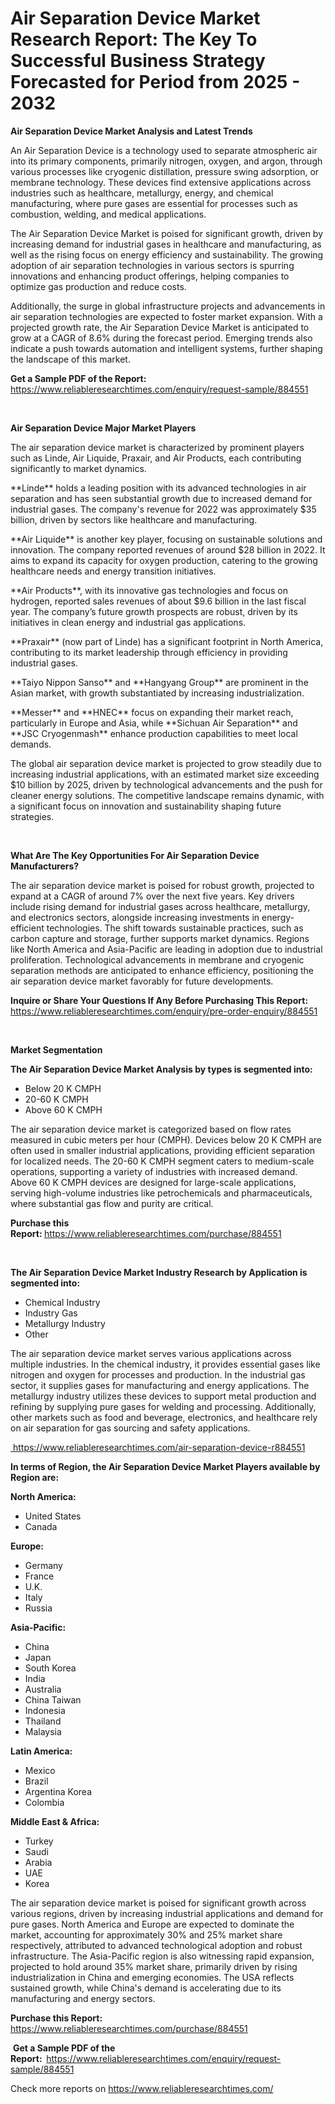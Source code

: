 <p><h1>Air Separation Device Market Research Report: The Key To Successful Business Strategy Forecasted for Period from 2025 - 2032</h1></p><p><strong>Air Separation Device Market Analysis and Latest Trends</strong></p>
<p><p>An Air Separation Device is a technology used to separate atmospheric air into its primary components, primarily nitrogen, oxygen, and argon, through various processes like cryogenic distillation, pressure swing adsorption, or membrane technology. These devices find extensive applications across industries such as healthcare, metallurgy, energy, and chemical manufacturing, where pure gases are essential for processes such as combustion, welding, and medical applications.</p><p>The Air Separation Device Market is poised for significant growth, driven by increasing demand for industrial gases in healthcare and manufacturing, as well as the rising focus on energy efficiency and sustainability. The growing adoption of air separation technologies in various sectors is spurring innovations and enhancing product offerings, helping companies to optimize gas production and reduce costs. </p><p>Additionally, the surge in global infrastructure projects and advancements in air separation technologies are expected to foster market expansion. With a projected growth rate, the Air Separation Device Market is anticipated to grow at a CAGR of 8.6% during the forecast period. Emerging trends also indicate a push towards automation and intelligent systems, further shaping the landscape of this market.</p></p>
<p><strong>Get a Sample PDF of the Report:&nbsp;</strong> <a href="https://www.reliableresearchtimes.com/enquiry/request-sample/884551?utm_campaign=2459&utm_medium=2&utm_source=Github&utm_content=ia&utm_term=25022025&utm_id=air-separation-device">https://www.reliableresearchtimes.com/enquiry/request-sample/884551</a></p>
<p>&nbsp;</p>
<p><strong>Air Separation Device Major Market Players</strong></p>
<p><p>The air separation device market is characterized by prominent players such as Linde, Air Liquide, Praxair, and Air Products, each contributing significantly to market dynamics. </p><p>**Linde** holds a leading position with its advanced technologies in air separation and has seen substantial growth due to increased demand for industrial gases. The company's revenue for 2022 was approximately $35 billion, driven by sectors like healthcare and manufacturing. </p><p>**Air Liquide** is another key player, focusing on sustainable solutions and innovation. The company reported revenues of around $28 billion in 2022. It aims to expand its capacity for oxygen production, catering to the growing healthcare needs and energy transition initiatives.</p><p>**Air Products**, with its innovative gas technologies and focus on hydrogen, reported sales revenues of about $9.6 billion in the last fiscal year. The company’s future growth prospects are robust, driven by its initiatives in clean energy and industrial gas applications.</p><p>**Praxair** (now part of Linde) has a significant footprint in North America, contributing to its market leadership through efficiency in providing industrial gases. </p><p>**Taiyo Nippon Sanso** and **Hangyang Group** are prominent in the Asian market, with growth substantiated by increasing industrialization.</p><p>**Messer** and **HNEC** focus on expanding their market reach, particularly in Europe and Asia, while **Sichuan Air Separation** and **JSC Cryogenmash** enhance production capabilities to meet local demands.</p><p>The global air separation device market is projected to grow steadily due to increasing industrial applications, with an estimated market size exceeding $10 billion by 2025, driven by technological advancements and the push for cleaner energy solutions. The competitive landscape remains dynamic, with a significant focus on innovation and sustainability shaping future strategies.</p></p>
<p>&nbsp;</p>
<p><strong>What Are The Key Opportunities For Air Separation Device Manufacturers?</strong></p>
<p><p>The air separation device market is poised for robust growth, projected to expand at a CAGR of around 7% over the next five years. Key drivers include rising demand for industrial gases across healthcare, metallurgy, and electronics sectors, alongside increasing investments in energy-efficient technologies. The shift towards sustainable practices, such as carbon capture and storage, further supports market dynamics. Regions like North America and Asia-Pacific are leading in adoption due to industrial proliferation. Technological advancements in membrane and cryogenic separation methods are anticipated to enhance efficiency, positioning the air separation device market favorably for future developments.</p></p>
<p><strong>Inquire or Share Your Questions If Any Before Purchasing This Report:</strong> <a href="https://www.reliableresearchtimes.com/enquiry/pre-order-enquiry/884551?utm_campaign=2459&utm_medium=2&utm_source=Github&utm_content=ia&utm_term=25022025&utm_id=air-separation-device">https://www.reliableresearchtimes.com/enquiry/pre-order-enquiry/884551</a></p>
<p>&nbsp;</p>
<p><strong>Market Segmentation</strong></p>
<p><strong>The Air Separation Device Market Analysis by types is segmented into:</strong></p>
<p><ul><li>Below 20 K CMPH</li><li>20-60 K CMPH</li><li>Above 60 K CMPH</li></ul></p>
<p><p>The air separation device market is categorized based on flow rates measured in cubic meters per hour (CMPH). Devices below 20 K CMPH are often used in smaller industrial applications, providing efficient separation for localized needs. The 20-60 K CMPH segment caters to medium-scale operations, supporting a variety of industries with increased demand. Above 60 K CMPH devices are designed for large-scale applications, serving high-volume industries like petrochemicals and pharmaceuticals, where substantial gas flow and purity are critical.</p></p>
<p><strong>Purchase this Report:&nbsp;</strong><a href="https://www.reliableresearchtimes.com/purchase/884551?utm_campaign=2459&utm_medium=2&utm_source=Github&utm_content=ia&utm_term=25022025&utm_id=air-separation-device">https://www.reliableresearchtimes.com/purchase/884551</a></p>
<p>&nbsp;</p>
<p><strong>The Air Separation Device Market Industry Research by Application is segmented into:</strong></p>
<p><ul><li>Chemical Industry</li><li>Industry Gas</li><li>Metallurgy Industry</li><li>Other</li></ul></p>
<p><p>The air separation device market serves various applications across multiple industries. In the chemical industry, it provides essential gases like nitrogen and oxygen for processes and production. In the industrial gas sector, it supplies gases for manufacturing and energy applications. The metallurgy industry utilizes these devices to support metal production and refining by supplying pure gases for welding and processing. Additionally, other markets such as food and beverage, electronics, and healthcare rely on air separation for gas sourcing and safety applications.</p></p>
<p><a href="https://www.reliableresearchtimes.com/air-separation-device-r884551?utm_campaign=2459&utm_medium=2&utm_source=Github&utm_content=ia&utm_term=25022025&utm_id=air-separation-device">&nbsp;https://www.reliableresearchtimes.com/air-separation-device-r884551</a></p>
<p><strong>In terms of Region, the Air Separation Device Market Players available by Region are:</strong></p>
<p>
    <p> <strong> North America: </strong>
        <ul>
            <li>United States</li>
            <li>Canada</li>
        </ul>
        </p> 
    <p> <strong> Europe: </strong>
        <ul>
            <li>Germany</li>
            <li>France</li>
            <li>U.K.</li>
            <li>Italy</li>
            <li>Russia</li>
        </ul>
        </p> 
    <p> <strong> Asia-Pacific: </strong>
        <ul>
            <li>China</li>
            <li>Japan</li>
            <li>South Korea</li>
            <li>India</li>
            <li>Australia</li>
            <li>China Taiwan</li>
            <li>Indonesia</li>
            <li>Thailand</li>
            <li>Malaysia</li>
        </ul>
        </p> 
    <p> <strong> Latin America: </strong>
        <ul>
            <li>Mexico</li>
            <li>Brazil</li>
            <li>Argentina Korea</li>
            <li>Colombia</li>
        </ul>
        </p> 
    <p> <strong> Middle East & Africa: </strong>
        <ul>
            <li>Turkey</li>
            <li>Saudi</li>
            <li>Arabia</li>
            <li>UAE</li>
            <li>Korea</li>
        </ul>
    </p>
    </p>
<p><p>The air separation device market is poised for significant growth across various regions, driven by increasing industrial applications and demand for pure gases. North America and Europe are expected to dominate the market, accounting for approximately 30% and 25% market share respectively, attributed to advanced technological adoption and robust infrastructure. The Asia-Pacific region is also witnessing rapid expansion, projected to hold around 35% market share, primarily driven by rising industrialization in China and emerging economies. The USA reflects sustained growth, while China's demand is accelerating due to its manufacturing and energy sectors.</p></p>
<p><strong>Purchase this Report: </strong><a href="https://www.reliableresearchtimes.com/purchase/884551?utm_campaign=2459&utm_medium=2&utm_source=Github&utm_content=ia&utm_term=25022025&utm_id=air-separation-device">https://www.reliableresearchtimes.com/purchase/884551</a></p>
<p>&nbsp;<strong>Get a Sample PDF of the Report:&nbsp;&nbsp;</strong><a href="https://www.reliableresearchtimes.com/enquiry/request-sample/884551?utm_campaign=2459&utm_medium=2&utm_source=Github&utm_content=ia&utm_term=25022025&utm_id=air-separation-device">https://www.reliableresearchtimes.com/enquiry/request-sample/884551</a></p>
<p><strong></strong></p>
<p>Check more reports on <a href="https://www.reliableresearchtimes.com/?utm_campaign=2459&utm_medium=2&utm_source=Github&utm_content=ia&utm_term=25022025&utm_id=air-separation-device">https://www.reliableresearchtimes.com/</a></p>